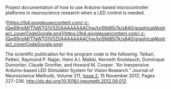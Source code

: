 Project documentation of how to use Arduino-based microcontroller platforms in neuroscience research when a LED control is needed.

![https://lh4.googleusercontent.com/-z-iQw69rjoM/T7aWTG1V5ZI/AAAAAAAAChw/txi5Nt85i7k/s840/graphicalAbstract_coverCodeGoogle.png](https://lh4.googleusercontent.com/-z-iQw69rjoM/T7aWTG1V5ZI/AAAAAAAAChw/txi5Nt85i7k/s840/graphicalAbstract_coverCodeGoogle.png)

The scientific publication for the program code is the following:
Teikari, Petteri, Raymond P. Najjar, Hemi A.I. Malkki, Kenneth Knoblauch, Dominique Dumortier, Claude Gronfier, and Howard M. Cooper. “An Inexpensive Arduino-based LED Stimulator System for Vision Research.” Journal of Neuroscience Methods, Volume 211, [Issue 2](https://code.google.com/p/arduino-v-neusci/issues/detail?id=2), 15 November 2012, Pages 227–236. http://dx.doi.org/10.1016/j.jneumeth.2012.09.012